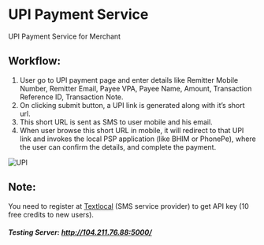 # UPI Payment Service
UPI Payment Service for Merchant
## Workflow:
1. User go to UPI payment page and enter details like Remitter Mobile Number, Remitter Email, Payee VPA, Payee Name, Amount, Transaction Reference ID, Transaction Note.
2. On clicking submit button, a UPI link is generated along with it’s short url.
3. This short URL is sent as SMS to user mobile and his email.
4. When user browse this short URL in mobile, it will redirect to that UPI link and invokes the local PSP application (like BHIM or PhonePe), where the user can confirm the details, and complete the payment.

![UPI](https://github.com/atultherajput/UPI/blob/master/assets/upi-screenshot.png)

## Note:
You need to register at [Textlocal](https://www.textlocal.in) (SMS service provider) to get API key (10 free credits to new users).

##### Testing Server: http://104.211.76.88:5000/
